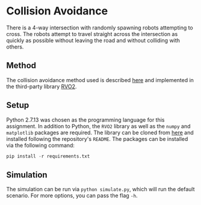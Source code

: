 # Collision Avoidance
There is a 4-way intersection with randomly spawning robots attempting to cross. The robots attempt to travel straight across the intersection as quickly as possible without leaving the road and without colliding with others.

## Method
The collision avoidance method used is described [here](https://doi.org/10.1007/978-3-642-19457-3_1) and implemented in the third-party library [RVO2](https://github.com/sybrenstuvel/Python-RVO2).

## Setup
Python 2.7.13 was chosen as the programming language for this assignment. In addition to Python, the `RVO2` library as well as the `numpy` and `matplotlib` packages are required. The library can be cloned from [here](https://github.com/sybrenstuvel/Python-RVO2) and installed following the repository's `README`. The packages can be installed via the following command:
```python
pip install -r requirements.txt
```

## Simulation
The simulation can be run via `python simulate.py`, which will run the default scenario. For more options, you can pass the flag `-h`.
